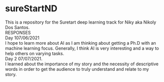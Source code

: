 # sureStartND
This is a repository for the Suretart deep learning track for Niky aka Nikoly Dos Santos.  
RESPONSES   
Day 107/06/2021  
I hope to learn more about AI as I am thinking about getting a Ph.D with an machine learning focus. Generally, I think AI is very interesting and a way to help others on varying tasks.   
Day 2 07/07/2021.  
I learned about the importance of my story and the necessity of descriptive words in order to get the audience to truly understand and relate to my story.   
